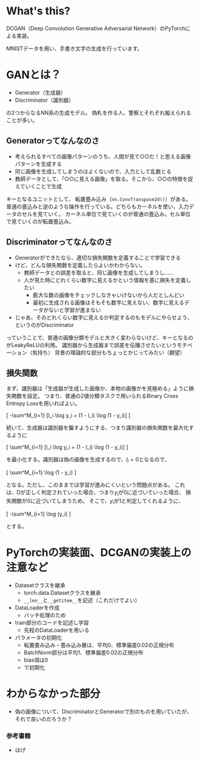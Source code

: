 # What's this?
DCGAN（Deep Convolution Generative Adversarial Network）のPyTorchによる実装。

MNISTデータを用い、手書き文字の生成を行っています。


# GANとは？
- Generator（生成器）
- Discriminator（識別器）

の2つからなるNN系の生成モデル。
偽札を作る人、警察とそれぞれ擬えられることが多い。

## Generatorってなんなのさ
- 考えられるすべての画像パターンのうち、人間が見て○○だ！と思える画像パターンを生成する
- 同じ画像を生成してしまうのはよくないので、入力として乱数とる
- 教師データとして、「○○に見える画像」を取る。そこから、○○の特徴を捉えていくことで生成

キーとなるユニットとして、 転置畳み込み（`nn.ConvTranspose2d()`）がある。
普通の畳込みと逆のような操作を行っている。どちらもカーネルを使い、入力データのセルを見ていく。
カーネル単位で見ていくのが普通の畳込み。セル単位で見ていくのが転置畳込み。

## Discriminatorってなんなのさ
- Generatorができたなら、適切な損失関数を定義することで学習できる
- けど、どんな損失関数を定義したらよいかわからない。
  - 教師データとの誤差を取ると、同じ画像を生成してしまうし……
  - 人が見た時にどれくらい数字に見えるかという情報を基に損失を定義したい
    - 膨大な数の画像をチェックしなきゃいけないから人だとしんどい
    - 最初に生成される画像はそもそも数字に見えない、数字に見えるデータがないと学習が進まない
- じゃあ、そのどれくらい数字に見えるか判定するのもモデルにやらせよう、というのがDiscriminator

っていうことで、普通の画像分類モデルと大きく変わらないけど、キーとなるのがLeakyReLUの利用。
識別器から生成器まで誤差を伝播させたいというモチベーション（気持ち）
背景の理論的な部分もちょっとかじってみたい（願望）

## 損失関数
まず、識別器は「生成器が生成した画像か、本物の画像かを見極める」ように損失関数を設定。
つまり、普通の2値分類タスクで用いられるBinary Cross Entropy Lossを用いればよい。

\[ -\sum^M_{i=1} [l_i \log y_i + (1 - l_i) \log (1 - y_i)] \]

続いて、生成器は識別器を騙すようにする、つまり識別器の損失関数を最大化するように

\[ \sum^M_{i=1} [l_i \log y_i + (1 - l_i) \log (1 - y_i)] \]

を最小化する。識別器は偽の画像を生成するので、$l_i=0$となるので、

\[ \sum^M_{i=1} \log (1 - y_i) \]

となる。ただし、このままでは学習が進みにくいという問題点がある。
これは、Dが正しく判定されていった場合、つまり$y_i$が0に近づいていった場合、
損失関数が0に近づいてしまうため。
そこで、$y_i$が1と判定してくれるように、

\[ -\sum^M_{i=1} \log (y_i) \]

とする。


# PyTorchの実装面、DCGANの実装上の注意など
- Datasetクラスを継承
  - torch.data.Datasetクラスを継承
  - `__len__`と`__getitem__`を記述（これだけでよい）
- DataLoaderを作成
  - バッチ処理のため
- train部分のコードを記述し学習
  - 先程のDataLoaderを用いる
- パラメータの初期化
  - 転置畳み込み・畳み込み層は、平均0、標準偏差0.02の正規分布
  - BatchNorm部分は平均1、標準偏差0.02の正規分布
  - bias項は0
  - で初期化


# わからなかった部分
- 偽の画像について、DiscriminatorとGeneratorで別のものを用いていたが、それで良いのだろうか？



### 参考書籍
- ほげ
